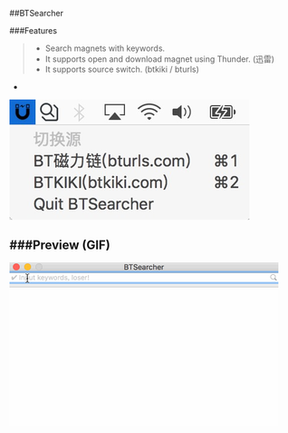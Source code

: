 ##BTSearcher 


###Features
> * Search magnets with keywords.
> * It supports open and download magnet using Thunder. (迅雷)
> * It supports source switch. (btkiki / bturls)

-
![image](https://github.com/titman/Pictures-of-the-warehouse/blob/master/BTSearcher2.png?raw=false)

###Preview (GIF)
-
![image](https://github.com/titman/Pictures-of-the-warehouse/blob/master/BTSearcher1.gif?raw=false)  

